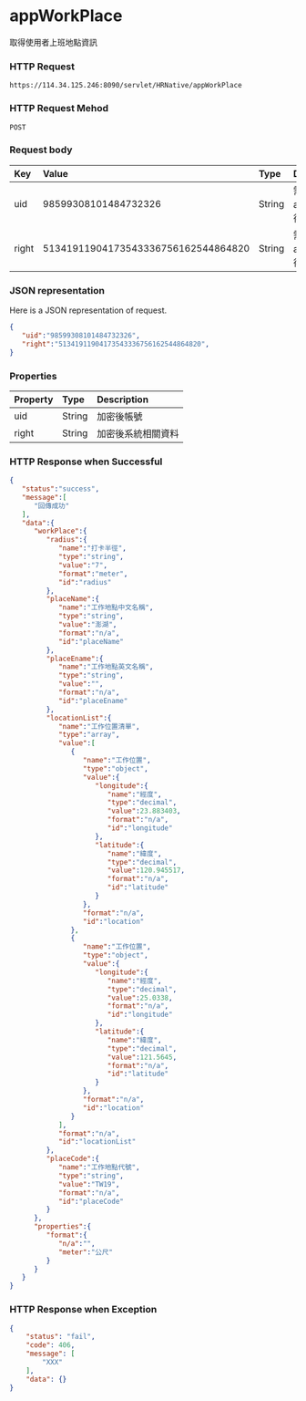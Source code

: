 # appWorkPlace
取得使用者上班地點資訊

### HTTP Request
```
https://114.34.125.246:8090/servlet/HRNative/appWorkPlace
```

### HTTP Request Mehod
```
POST
```

### Request body
| Key | Value | Type | Description |
|:----------|:-------------|:-----|:------------|
| uid | 98599308101484732326 | String | 需透過appLogin取得
| right | 51341911904173543336756162544864820 | String | 需透過appLogin取得 |


### JSON representation
Here is a JSON representation of request.
```json
{
   "uid":"98599308101484732326",
   "right":"51341911904173543336756162544864820",
}
```

### Properties
| Property | Type | Description |
|:---------|:-----|:------------|
| uid   | String | 加密後帳號 |
| right | String | 加密後系統相關資料 |

### HTTP Response when Successful
```json
{
   "status":"success",
   "message":[
      "回傳成功"
   ],
   "data":{
      "workPlace":{
         "radius":{
            "name":"打卡半徑",
            "type":"string",
            "value":"7",
            "format":"meter",
            "id":"radius"
         },
         "placeName":{
            "name":"工作地點中文名稱",
            "type":"string",
            "value":"澎湖",
            "format":"n/a",
            "id":"placeName"
         },
         "placeEname":{
            "name":"工作地點英文名稱",
            "type":"string",
            "value":"",
            "format":"n/a",
            "id":"placeEname"
         },
         "locationList":{
            "name":"工作位置清單",
            "type":"array",
            "value":[
               {
                  "name":"工作位置",
                  "type":"object",
                  "value":{
                     "longitude":{
                        "name":"經度",
                        "type":"decimal",
                        "value":23.883403,
                        "format":"n/a",
                        "id":"longitude"
                     },
                     "latitude":{
                        "name":"緯度",
                        "type":"decimal",
                        "value":120.945517,
                        "format":"n/a",
                        "id":"latitude"
                     }
                  },
                  "format":"n/a",
                  "id":"location"
               },
               {
                  "name":"工作位置",
                  "type":"object",
                  "value":{
                     "longitude":{
                        "name":"經度",
                        "type":"decimal",
                        "value":25.0338,
                        "format":"n/a",
                        "id":"longitude"
                     },
                     "latitude":{
                        "name":"緯度",
                        "type":"decimal",
                        "value":121.5645,
                        "format":"n/a",
                        "id":"latitude"
                     }
                  },
                  "format":"n/a",
                  "id":"location"
               }
            ],
            "format":"n/a",
            "id":"locationList"
         },
         "placeCode":{
            "name":"工作地點代號",
            "type":"string",
            "value":"TW19",
            "format":"n/a",
            "id":"placeCode"
         }
      },
      "properties":{
         "format":{
            "n/a":"",
            "meter":"公尺"
         }
      }
   }
}
```

### HTTP Response when Exception
```json
{
    "status": "fail",
    "code": 406,
    "message": [
        "XXX"
    ],
    "data": {}
}
```
